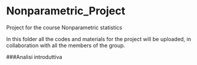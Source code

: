 # Nonparametric_Project
Project for the course Nonparametric statistics

In this folder all the codes and materials for the project will be uploaded, in collaboration with all the members of the group.

###Analisi introduttiva